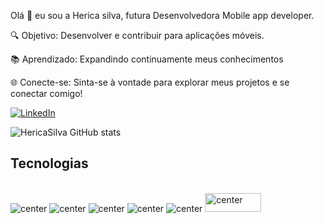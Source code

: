Olá 👋 eu sou a Herica silva, futura Desenvolvedora Mobile app developer.


🔍 Objetivo: Desenvolver e contribuir para aplicações
 móveis.


📚 Aprendizado: Expandindo continuamente meus
conhecimentos 


🌐 Conecte-se: Sinta-se à vontade para explorar 
meus projetos e se conectar comigo!




 [![LinkedIn](https://img.shields.io/badge/LinkedIn-0077B5?style=for-the-badge&logo=linkedin&logoColor=white)](https://nl.linkedin.com/in/herica-leny-pereira-da-silva-4630b939)


![HericaSilva GitHub stats](https://github-readme-stats.vercel.app/api?username=HericaSilva&show_icons=true&theme=radical)

## Tecnologias

<div style="display: inline_block"><br/>
<img alt="center" alt="Css3" src="https://img.shields.io/badge/CSS3-1572B6?style=for-the-badge&logo=css3&logoColor=white" />
<img alt="center" alt="html5" src="https://img.shields.io/badge/HTML5-E34F26?style=for-the-badge&logo=html5&logoColor=white" />
<img alt="center" alt="Javascript" src="https://img.shields.io/badge/JavaScript-F7DF1E?style=for-the-badge&logo=javascript&logoColor=black" />
<img alt="center" alt="React Native" src="https://img.shields.io/badge/React_Native-20232A?style=for-the-badge&logo=react&logoColor=61DAFB" />
 <img alt="center" alt="TailwindCSS" src="https://img.shields.io/badge/TailwindCSS-38B2AC?style=for-the-badge&logo=tailwind-css&logoColor=white" />
<img alt="center" alt="Firebase" src="https://firebase.google.com/downloads/brand-guidelines/PNG/logo-standard.png"alt="Firebase" width="90" height="30" />


 
<div><br/>


